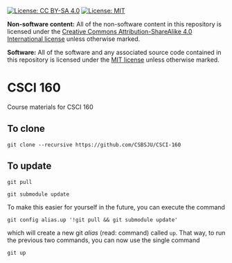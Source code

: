 [![License: CC BY-SA 4.0](https://img.shields.io/badge/License-CC%20BY--SA%204.0-blue.svg)](http://creativecommons.org/licenses/by-sa/4.0/) [![License: MIT](https://img.shields.io/badge/License-MIT-blue.svg)](https://opensource.org/licenses/MIT)

**Non-software content:** All of the non-software content in this repository is licensed under the [Creative Commons Attribution-ShareAlike 4.0 International license](https://creativecommons.org/licenses/by-sa/4.0/) unless otherwise marked.

**Software:** All of the software and any associated source code contained in this repository is licensed under the [MIT license](https://opensource.org/licenses/MIT) unless otherwise marked.

# CSCI 160
Course materials for CSCI 160

## To clone
```
git clone --recursive https://github.com/CSBSJU/CSCI-160
```

## To update
```
git pull
```

```
git submodule update
```

To make this easier for yourself in the future, you can execute the command

```
git config alias.up '!git pull && git submodule update'
```

which will create a new git _alias_ (read: command) called `up`. That way, to
run the previous two commands, you can now use the single command

```
git up
```
